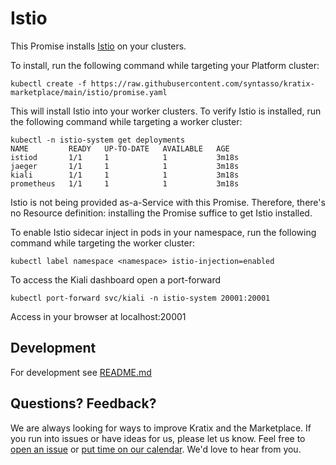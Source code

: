 # Istio

This Promise installs [Istio](https://istio.io/) on your clusters.

To install, run the following command while targeting your Platform cluster:
```
kubectl create -f https://raw.githubusercontent.com/syntasso/kratix-marketplace/main/istio/promise.yaml
```

This will install Istio into your worker clusters. To verify Istio is installed,
run the following command while targeting a worker cluster:
```
kubectl -n istio-system get deployments
NAME         READY   UP-TO-DATE   AVAILABLE   AGE
istiod       1/1     1            1           3m18s
jaeger       1/1     1            1           3m18s
kiali        1/1     1            1           3m18s
prometheus   1/1     1            1           3m18s

```

Istio is not being provided as-a-Service with this Promise. Therefore, there's no Resource definition: installing the Promise suffice to get Istio installed.

To enable Istio sidecar inject in pods in your namespace, run the following
command while targeting the worker cluster:
```
kubectl label namespace <namespace> istio-injection=enabled
```

To access the Kiali dashboard open a port-forward
```
kubectl port-forward svc/kiali -n istio-system 20001:20001
```

Access in your browser at localhost:20001

## Development

For development see [README.md](./internal/README.md)

## Questions? Feedback?

We are always looking for ways to improve Kratix and the Marketplace. If you run into issues or have ideas for us, please let us know. Feel free to [open an issue](https://github.com/syntasso/kratix-marketplace/issues/new/choose) or [put time on our calendar](https://www.syntasso.io/contact-us). We'd love to hear from you.
